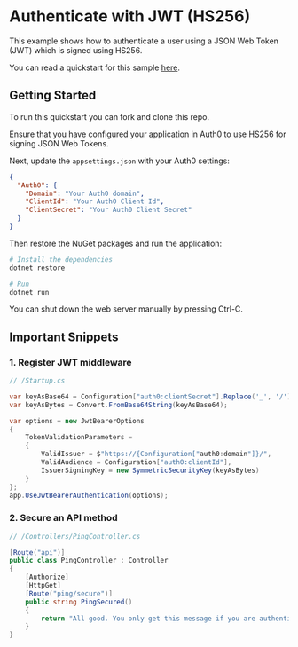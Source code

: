 # Authenticate with JWT (HS256)

This example shows how to authenticate a user using a JSON Web Token (JWT) which is signed using HS256.

You can read a quickstart for this sample [here](https://auth0.com/docs/quickstart/backend/aspnet-core-webapi/02-authentication-hs256). 

## Getting Started

To run this quickstart you can fork and clone this repo.

Ensure that you have configured your application in Auth0 to use HS256 for signing JSON Web Tokens.

Next, update the `appsettings.json` with your Auth0 settings:

```json
{
  "Auth0": {
    "Domain": "Your Auth0 domain",
    "ClientId": "Your Auth0 Client Id",
    "ClientSecret": "Your Auth0 Client Secret"
  } 
}
```

Then restore the NuGet packages and run the application:

```bash
# Install the dependencies
dotnet restore

# Run
dotnet run
```

You can shut down the web server manually by pressing Ctrl-C.

## Important Snippets

### 1. Register JWT middleware

```csharp
// /Startup.cs

var keyAsBase64 = Configuration["auth0:clientSecret"].Replace('_', '/').Replace('-', '+');
var keyAsBytes = Convert.FromBase64String(keyAsBase64);

var options = new JwtBearerOptions
{
    TokenValidationParameters =
    {
        ValidIssuer = $"https://{Configuration["auth0:domain"]}/",
        ValidAudience = Configuration["auth0:clientId"],
        IssuerSigningKey = new SymmetricSecurityKey(keyAsBytes)                
    }
};
app.UseJwtBearerAuthentication(options);
```

### 2. Secure an API method

```csharp
// /Controllers/PingController.cs

[Route("api")]
public class PingController : Controller
{
    [Authorize]
    [HttpGet]
    [Route("ping/secure")]
    public string PingSecured()
    {
        return "All good. You only get this message if you are authenticated.";
    }
}
```
